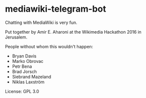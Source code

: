 # mediawiki-telegram-bot
Chatting with MediaWiki is very fun.

Put together by Amir E. Aharoni at the Wikimedia Hackathon 2016 in Jerusalem.

People without whom this wouldn't happen:

* Bryan Davis
* Marko Obrovac
* Petr Bena
* Brad Jorsch
* Siebrand Mazeland
* Niklas Laxström

License: GPL 3.0
